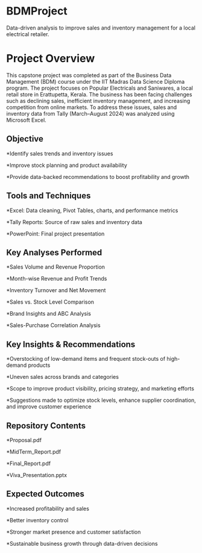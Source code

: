 # BDMProject
Data-driven analysis to improve sales and inventory management for a local electrical retailer.

# **Project Overview**
This capstone project was completed as part of the Business Data Management (BDM) course under the IIT Madras Data Science Diploma program.
The project focuses on Popular Electricals and Saniwares, a local retail store in Erattupetta, Kerala. The business has been facing challenges such as declining sales, inefficient inventory management, and increasing competition from online markets.
To address these issues, sales and inventory data from Tally (March–August 2024) was analyzed using Microsoft Excel.

## **Objective**
*Identify sales trends and inventory issues

*Improve stock planning and product availability

*Provide data-backed recommendations to boost profitability and growth

## **Tools and Techniques**
*Excel: Data cleaning, Pivot Tables, charts, and performance metrics

*Tally Reports: Source of raw sales and inventory data

*PowerPoint: Final project presentation

## **Key Analyses Performed**
*Sales Volume and Revenue Proportion

*Month-wise Revenue and Profit Trends

*Inventory Turnover and Net Movement

*Sales vs. Stock Level Comparison

*Brand Insights and ABC Analysis

*Sales-Purchase Correlation Analysis

## **Key Insights & Recommendations**
*Overstocking of low-demand items and frequent stock-outs of high-demand products

*Uneven sales across brands and categories

*Scope to improve product visibility, pricing strategy, and marketing efforts

*Suggestions made to optimize stock levels, enhance supplier coordination, and improve customer experience

## **Repository Contents**
*Proposal.pdf

*MidTerm_Report.pdf

*Final_Report.pdf

*Viva_Presentation.pptx

## **Expected Outcomes**
*Increased profitability and sales

*Better inventory control

*Stronger market presence and customer satisfaction

*Sustainable business growth through data-driven decisions












